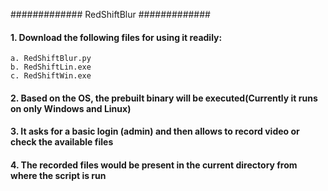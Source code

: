 ############# RedShiftBlur #############
#### 1. Download the following files for using it readily:
    a. RedShiftBlur.py 
    b. RedShiftLin.exe
    c. RedShiftWin.exe
#### 2. Based on the OS, the prebuilt binary will be executed(Currently it runs on only Windows and Linux)
#### 3. It asks for a basic login (admin) and then allows to record video or check the available files
#### 4. The recorded files would be present in the current directory from where the script is run
